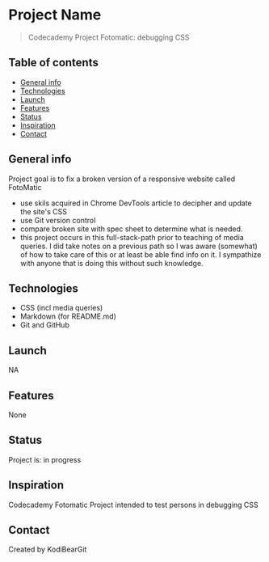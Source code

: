# Project Name
> Codecademy Project Fotomatic: debugging CSS

## Table of contents
* [General info](#general-info)
* [Technologies](#technologies)
* [Launch](#launch)
* [Features](#features)
* [Status](#status)
* [Inspiration](#inspiration)
* [Contact](#contact)

## General info
Project goal is to fix a broken version of a responsive website called FotoMatic
* use skils acquired in Chrome DevTools article to decipher and update the site's CSS
* use Git version control
* compare broken site with spec sheet to determine what is needed.  
* this project occurs in this full-stack-path prior to teaching of media queries.  I did take notes on a previous path so I was aware (somewhat) of how to take care of this or at least be able find info on it.  I sympathize with anyone that is doing this without such knowledge.  

## Technologies
* CSS (incl media queries)
* Markdown (for README.md)
* Git and GitHub

## Launch
NA

## Features
None

## Status
Project is: in progress

## Inspiration
Codecademy Fotomatic Project intended to test persons in debugging CSS

## Contact
Created by KodiBearGit